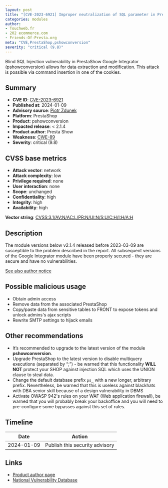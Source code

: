 ```yaml
---
layout: post
title: "[CVE-2023-6921] Improper neutralization of SQL parameter in PrestaShow Google Integrator module for PrestaShop"
categories: modules
author:
- Touchweb.fr
- 202 ecommerce.com
- Friends-Of-Presta.org
meta: "CVE,PrestaShop,pshowconversion"
severity: "critical (9.8)"
---
```


Blind SQL Injection vulnerability in PrestaShow Google Integrator (pshowconversion) allows for data extraction and modification. This attack is possible via command insertion in one of the cookies.

## Summary

* **CVE ID**: [CVE-2023-6921](https://cve.mitre.org/cgi-bin/cvename.cgi?name=CVE-2023-6921)
* **Published at**: 2024-01-09
* **Advisory source**: [Piotr Zdunek](https://cert.pl/posts/2024/01/CVE-2023-6921/)
* **Platform**: PrestaShop
* **Product**: pshowconversion
* **Impacted release**: < 2.1.4
* **Product author**: Presta Show
* **Weakness**: [CWE-89](https://cwe.mitre.org/data/definitions/89.html)
* **Severity**: critical (9.8)


## CVSS base metrics

* **Attack vector**: network
* **Attack complexity**: low
* **Privilege required**: none
* **User interaction**: none
* **Scope**: unchanged
* **Confidentiality**: high
* **Integrity**: high
* **Availability**: high

**Vector string**: [CVSS:3.1/AV:N/AC:L/PR:N/UI:N/S:U/C:H/I:H/A:H](https://nvd.nist.gov/vuln-metrics/cvss/v3-calculator?vector=AV:N/AC:L/PR:N/UI:N/S:U/C:H/I:H/A:H)

## Description

The module versions below v2.1.4 released before 2023-03-09 are susceptible to the problem described in the report. All subsequent versions of the Google Integrator module have been properly secured - they are secure and have no vulnerabilities.

[See also author notice](https://helpdesk.prestashow.pl/kb/faq.php?id=190&lang=en_US)

## Possible malicious usage

* Obtain admin access
* Remove data from the associated PrestaShop
* Copy/paste data from sensitive tables to FRONT to expose tokens and unlock admins's ajax scripts
* Rewrite SMTP settings to hijack emails


## Other recommendations

* It’s recommended to upgrade to the latest version of the module **pshowconversion**.
* Upgrade PrestaShop to the latest version to disable multiquery executions (separated by “;”) - be warned that this functionality **WILL NOT** protect your SHOP against injection SQL which uses the UNION clause to steal data.
* Change the default database prefix `ps_` with a new longer, arbitrary prefix. Nevertheless, be warned that this is useless against blackhats with DBA senior skill because of a design vulnerability in DBMS
* Activate OWASP 942's rules on your WAF (Web application firewall), be warned that you will probably break your backoffice and you will need to pre-configure some bypasses against this set of rules.


## Timeline

| Date | Action |
|--|--|
| 2024-01-09 | Publish this security advisory |


## Links

* [Product author page](https://prestashow.pl/pl/moduly-prestashop/28-prestashop-google-integrator-ga4-gtm-ads-remarketing.html)
* [National Vulnerability Database](https://nvd.nist.gov/vuln/detail/CVE-2023-6921)


